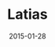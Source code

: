 ---
layout: post
title: "Latias"
date: 2015-01-28
categories: [Reset]
image: http://www.pokepedia.fr/images/7/73/Latias-RS.png
caught: Latias
location: Île du Sud
level: 30
version: OR
---